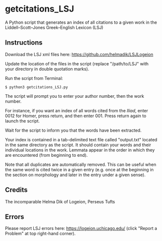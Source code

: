 # getcitations_LSJ
A Python script that generates an index of all citations to a given work in the Liddell–Scott–Jones Greek–English Lexicon (LSJ)
## Instructions
Download the LSJ xml files here: https://github.com/helmadik/LSJLogeion

Update the location of the files in the script (replace "/path/to/LSJ" with your directory in double quotation marks).

Run the script from Terminal:

`$ python3 getcitations_LSJ.py`

The script will prompt you to enter your author number, then the work number.

For instance, if you want an index of all words cited from the _Iliad_, enter 0012 for Homer, press return, and then enter 001. Press return again to launch the script.

Wait for the script to inform you that the words have been extracted.

Your index is contained in a tab-delimited text file called "output.txt" located in the same directory as the script. It should contain your words and their individual locations in the work. Lemmata appear in the order in which they are encountered (from beginning to end).

Note that all duplicates are automatically removed. This can be useful when the same word is cited twice in a given entry (e.g. once at the beginning in the section on morphology and later in the entry under a given sense).
## Credits
The incomparable Helma Dik of Logeion, Perseus Tufts
## Errors
Please report LSJ errors here: https://logeion.uchicago.edu/ (click "Report a Problem" at top right-hand corner).
